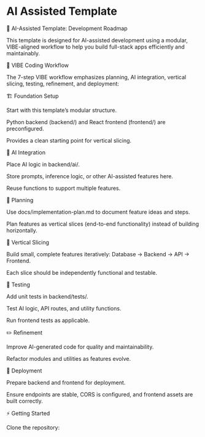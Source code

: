 ﻿# AI Assisted Template
🚀 AI-Assisted Template: Development Roadmap

This template is designed for AI-assisted development using a modular, VIBE-aligned workflow to help you build full-stack apps efficiently and maintainably.

🎯 VIBE Coding Workflow

The 7-step VIBE workflow emphasizes planning, AI integration, vertical slicing, testing, refinement, and deployment:

🏗 Foundation Setup

Start with this template’s modular structure.

Python backend (backend/) and React frontend (frontend/) are preconfigured.

Provides a clean starting point for vertical slicing.

🤖 AI Integration

Place AI logic in backend/ai/.

Store prompts, inference logic, or other AI-assisted features here.

Reuse functions to support multiple features.

📝 Planning

Use docs/implementation-plan.md to document feature ideas and steps.

Plan features as vertical slices (end-to-end functionality) instead of building horizontally.

🔪 Vertical Slicing

Build small, complete features iteratively:
Database → Backend → API → Frontend.

Each slice should be independently functional and testable.

🧪 Testing

Add unit tests in backend/tests/.

Test AI logic, API routes, and utility functions.

Run frontend tests as applicable.

✏️ Refinement

Improve AI-generated code for quality and maintainability.

Refactor modules and utilities as features evolve.

🚀 Deployment

Prepare backend and frontend for deployment.

Ensure endpoints are stable, CORS is configured, and frontend assets are built correctly.

⚡ Getting Started

Clone the repository:

